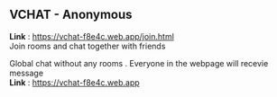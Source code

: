 ## VCHAT - Anonymous
**Link** : https://vchat-f8e4c.web.app/join.html <br />
Join rooms and chat together with friends 

Global chat without any rooms . Everyone in the webpage will recevie message<br />
**Link** : https://vchat-f8e4c.web.app



